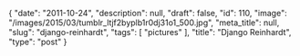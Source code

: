 {
    "date": "2011-10-24",
    "description": null,
    "draft": false,
    "id": 110,
    "image": "/images/2015/03/tumblr_ltjf2byplb1r0dj31o1_500.jpg",
    "meta_title": null,
    "slug": "django-reinhardt",
    "tags": [
        "pictures"
    ],
    "title": "Django Reinhardt",
    "type": "post"
}


